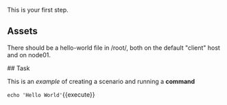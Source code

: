 This is your first step.

## Assets

There should be a hello-world file in /root/, both on the default "client"
host and on node01.

## Task

This is an _example_ of creating a scenario and running a **command**

`echo 'Hello World'`{{execute}}

